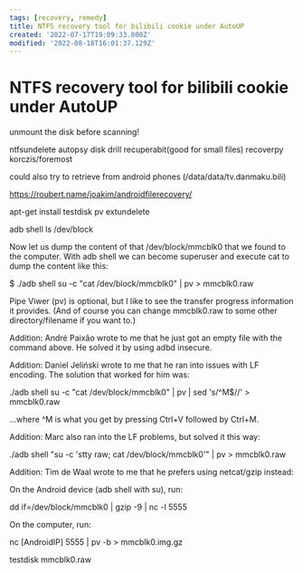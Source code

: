 ```yaml
---
tags: [recovery, remedy]
title: NTFS recovery tool for bilibili cookie under AutoUP
created: '2022-07-17T19:09:33.000Z'
modified: '2022-08-18T16:01:37.129Z'
---
```


# NTFS recovery tool for bilibili cookie under AutoUP

unmount the disk before scanning!

ntfsundelete
autopsy
disk drill
recuperabit(good for small files)
recoverpy
korczis/foremost

could also try to retrieve from android phones (/data/data/tv.danmaku.bili)

https://roubert.name/joakim/androidfilerecovery/

apt-get install testdisk pv extundelete

adb shell ls /dev/block

Now let us dump the content of that /dev/block/mmcblk0 that we found to the computer. With adb shell we can become superuser and execute cat to dump the content like this:

$ ./adb shell su -c "cat /dev/block/mmcblk0" | pv > mmcblk0.raw

Pipe Viwer (pv) is optional, but I like to see the transfer progress information it provides.
(And of course you can change mmcblk0.raw to some other directory/filename if you want to.)

Addition: André Paixão wrote to me that he just got an empty file with the command above. He solved it by using adbd insecure.

Addition: Daniel Jeliński wrote to me that he ran into issues with LF encoding. The solution that worked for him was:

./adb shell su -c "cat /dev/block/mmcblk0" | pv | sed 's/^M$//' > mmcblk0.raw

...where ^M is what you get by pressing Ctrl+V followed by Ctrl+M.

Addition: Marc also ran into the LF problems, but solved it this way:

./adb shell "su -c 'stty raw; cat /dev/block/mmcblk0'" | pv > mmcblk0.raw

Addition: Tim de Waal wrote to me that he prefers using netcat/gzip instead:

On the Android device (adb shell with su), run:

dd if=/dev/block/mmcblk0 | gzip -9 | nc -l 5555

On the computer, run:

nc [AndroidIP] 5555 | pv -b > mmcblk0.img.gz

testdisk mmcblk0.raw
